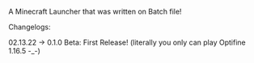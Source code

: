 A Minecraft Launcher that was written on Batch file!

Changelogs:

02.13.22 -> 0.1.0 Beta:
First Release! (literally you only can play Optifine 1.16.5 -_-)
